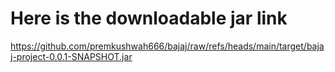 # Here is the downloadable jar link 

https://github.com/premkushwah666/bajaj/raw/refs/heads/main/target/bajaj-project-0.0.1-SNAPSHOT.jar
